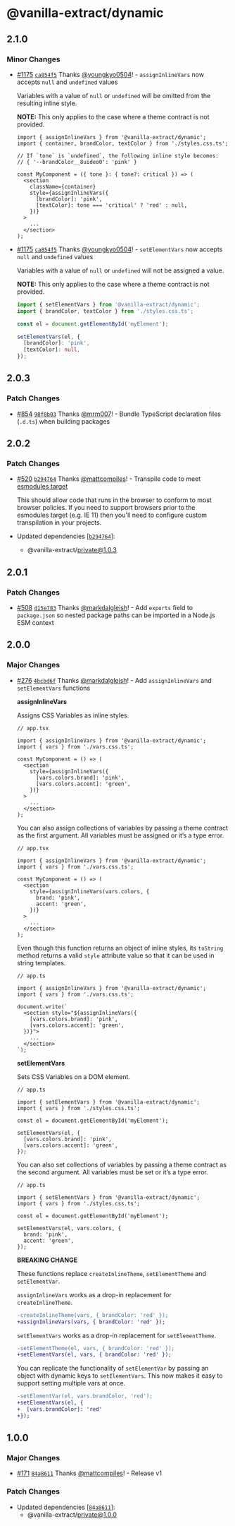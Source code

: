 # @vanilla-extract/dynamic

## 2.1.0

### Minor Changes

- [#1175](https://github.com/vanilla-extract-css/vanilla-extract/pull/1175) [`ca854f5`](https://github.com/vanilla-extract-css/vanilla-extract/commit/ca854f51d5068fb1105a44b3d9af2852d4b61839) Thanks [@youngkyo0504](https://github.com/youngkyo0504)! - `assignInlineVars` now accepts `null` and `undefined` values

  Variables with a value of `null` or `undefined` will be omitted from the resulting inline style.

  **NOTE:** This only applies to the case where a theme contract is not provided.

  ```tsx
  import { assignInlineVars } from '@vanilla-extract/dynamic';
  import { container, brandColor, textColor } from './styles.css.ts';

  // If `tone` is `undefined`, the following inline style becomes:
  // { '--brandColor__8uideo0': 'pink' }

  const MyComponent = ({ tone }: { tone?: critical }) => (
    <section
      className={container}
      style={assignInlineVars({
        [brandColor]: 'pink',
        [textColor]: tone === 'critical' ? 'red' : null,
      })}
    >
      ...
    </section>
  );
  ```

- [#1175](https://github.com/vanilla-extract-css/vanilla-extract/pull/1175) [`ca854f5`](https://github.com/vanilla-extract-css/vanilla-extract/commit/ca854f51d5068fb1105a44b3d9af2852d4b61839) Thanks [@youngkyo0504](https://github.com/youngkyo0504)! - `setElementVars` now accepts `null` and `undefined` values

  Variables with a value of `null` or `undefined` will not be assigned a value.

  **NOTE:** This only applies to the case where a theme contract is not provided.

  ```ts
  import { setElementVars } from '@vanilla-extract/dynamic';
  import { brandColor, textColor } from './styles.css.ts';

  const el = document.getElementById('myElement');

  setElementVars(el, {
    [brandColor]: 'pink',
    [textColor]: null,
  });
  ```

## 2.0.3

### Patch Changes

- [#854](https://github.com/vanilla-extract-css/vanilla-extract/pull/854) [`98f8b03`](https://github.com/vanilla-extract-css/vanilla-extract/commit/98f8b0387d661b77705d2cd83ab3095434e1223e) Thanks [@mrm007](https://github.com/mrm007)! - Bundle TypeScript declaration files (`.d.ts`) when building packages

## 2.0.2

### Patch Changes

- [#520](https://github.com/vanilla-extract-css/vanilla-extract/pull/520) [`b294764`](https://github.com/vanilla-extract-css/vanilla-extract/commit/b294764b7f3401cec88760894ff19c60ca1d4d1d) Thanks [@mattcompiles](https://github.com/mattcompiles)! - Transpile code to meet [esmodules target](https://babeljs.io/docs/en/babel-preset-env#targetsesmodules)

  This should allow code that runs in the browser to conform to most browser policies. If you need to support browsers prior to the esmodules target (e.g. IE 11) then you'll need to configure custom transpilation in your projects.

- Updated dependencies [[`b294764`](https://github.com/vanilla-extract-css/vanilla-extract/commit/b294764b7f3401cec88760894ff19c60ca1d4d1d)]:
  - @vanilla-extract/private@1.0.3

## 2.0.1

### Patch Changes

- [#508](https://github.com/vanilla-extract-css/vanilla-extract/pull/508) [`d15e783`](https://github.com/vanilla-extract-css/vanilla-extract/commit/d15e783c960144e3b3ca74128cb2d04fbbc16df1) Thanks [@markdalgleish](https://github.com/markdalgleish)! - Add `exports` field to `package.json` so nested package paths can be imported in a Node.js ESM context

## 2.0.0

### Major Changes

- [#276](https://github.com/vanilla-extract-css/vanilla-extract/pull/276) [`4bcbd6f`](https://github.com/vanilla-extract-css/vanilla-extract/commit/4bcbd6f4ac0170a09553ce8d44ca84361782cce5) Thanks [@markdalgleish](https://github.com/markdalgleish)! - Add `assignInlineVars` and `setElementVars` functions

  **assignInlineVars**

  Assigns CSS Variables as inline styles.

  ```tsx
  // app.tsx

  import { assignInlineVars } from '@vanilla-extract/dynamic';
  import { vars } from './vars.css.ts';

  const MyComponent = () => (
    <section
      style={assignInlineVars({
        [vars.colors.brand]: 'pink',
        [vars.colors.accent]: 'green',
      })}
    >
      ...
    </section>
  );
  ```

  You can also assign collections of variables by passing a theme contract as the first argument. All variables must be assigned or it’s a type error.

  ```tsx
  // app.tsx

  import { assignInlineVars } from '@vanilla-extract/dynamic';
  import { vars } from './vars.css.ts';

  const MyComponent = () => (
    <section
      style={assignInlineVars(vars.colors, {
        brand: 'pink',
        accent: 'green',
      })}
    >
      ...
    </section>
  );
  ```

  Even though this function returns an object of inline styles, its `toString` method returns a valid `style` attribute value so that it can be used in string templates.

  ```tsx
  // app.ts

  import { assignInlineVars } from '@vanilla-extract/dynamic';
  import { vars } from './vars.css.ts';

  document.write(`
    <section style="${assignInlineVars({
      [vars.colors.brand]: 'pink',
      [vars.colors.accent]: 'green',
    })}">
      ...
    </section>
  `);
  ```

  **setElementVars**

  Sets CSS Variables on a DOM element.

  ```tsx
  // app.ts

  import { setElementVars } from '@vanilla-extract/dynamic';
  import { vars } from './styles.css.ts';

  const el = document.getElementById('myElement');

  setElementVars(el, {
    [vars.colors.brand]: 'pink',
    [vars.colors.accent]: 'green',
  });
  ```

  You can also set collections of variables by passing a theme contract as the second argument. All variables must be set or it’s a type error.

  ```tsx
  // app.ts

  import { setElementVars } from '@vanilla-extract/dynamic';
  import { vars } from './styles.css.ts';

  const el = document.getElementById('myElement');

  setElementVars(el, vars.colors, {
    brand: 'pink',
    accent: 'green',
  });
  ```

  **BREAKING CHANGE**

  These functions replace `createInlineTheme`, `setElementTheme` and `setElementVar`.

  `assignInlineVars` works as a drop-in replacement for `createInlineTheme`.

  ```diff
  -createInlineTheme(vars, { brandColor: 'red' });
  +assignInlineVars(vars, { brandColor: 'red' });
  ```

  `setElementVars` works as a drop-in replacement for `setElementTheme`.

  ```diff
  -setElementTheme(el, vars, { brandColor: 'red' });
  +setElementVars(el, vars, { brandColor: 'red' });
  ```

  You can replicate the functionality of `setElementVar` by passing an object with dynamic keys to `setElementVars`. This now makes it easy to support setting multiple vars at once.

  ```diff
  -setElementVar(el, vars.brandColor, 'red');
  +setElementVars(el, {
  +  [vars.brandColor]: 'red'
  +});
  ```

## 1.0.0

### Major Changes

- [#171](https://github.com/vanilla-extract-css/vanilla-extract/pull/171) [`84a8611`](https://github.com/vanilla-extract-css/vanilla-extract/commit/84a8611972f32a00a6cbd85267a01dd2d31be869) Thanks [@mattcompiles](https://github.com/mattcompiles)! - Release v1

### Patch Changes

- Updated dependencies [[`84a8611`](https://github.com/vanilla-extract-css/vanilla-extract/commit/84a8611972f32a00a6cbd85267a01dd2d31be869)]:
  - @vanilla-extract/private@1.0.0
